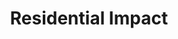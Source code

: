 ---
pid: CH98
title: Residential Impact
location_transcription: park near 71st and 72nd St
zipcode: '19153'
outside_phl: 
neighborhood: Eastwick
age: '16'
age_range: 13-19
instagram: 
image_file_name: CH_98.jpg
proposal_transcription: Monument of Africans, African Americans, and Black Muslims
topic: African Americans,Religion
topic_summary: 0, 0
type: Other No Form
keywords_other: 
credit: L'tagh Carter
image_labels: 
twitter: 
facebook: 
permalink: "/monuments/ch98/"
layout: item-page
---